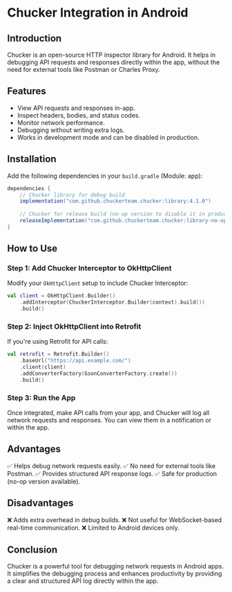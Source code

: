 # Chucker Integration in Android

## Introduction
Chucker is an open-source HTTP inspector library for Android. It helps in debugging API requests and responses directly within the app, without the need for external tools like Postman or Charles Proxy.

## Features
- View API requests and responses in-app.
- Inspect headers, bodies, and status codes.
- Monitor network performance.
- Debugging without writing extra logs.
- Works in development mode and can be disabled in production.

## Installation
Add the following dependencies in your `build.gradle` (Module: app):

```gradle
dependencies {
    // Chucker library for debug build
    implementation("com.github.chuckerteam.chucker:library:4.1.0")
    
    // Chucker for release build (no-op version to disable it in production)
    releaseImplementation("com.github.chuckerteam.chucker:library-no-op:4.1.0")
}
```

## How to Use
### Step 1: Add Chucker Interceptor to OkHttpClient
Modify your `OkHttpClient` setup to include Chucker Interceptor:

```kotlin
val client = OkHttpClient.Builder()
    .addInterceptor(ChuckerInterceptor.Builder(context).build())
    .build()
```

### Step 2: Inject OkHttpClient into Retrofit
If you're using Retrofit for API calls:

```kotlin
val retrofit = Retrofit.Builder()
    .baseUrl("https://api.example.com/")
    .client(client)
    .addConverterFactory(GsonConverterFactory.create())
    .build()
```

### Step 3: Run the App
Once integrated, make API calls from your app, and Chucker will log all network requests and responses. You can view them in a notification or within the app.

## Advantages
✅ Helps debug network requests easily.
✅ No need for external tools like Postman.
✅ Provides structured API response logs.
✅ Safe for production (no-op version available).

## Disadvantages
❌ Adds extra overhead in debug builds.
❌ Not useful for WebSocket-based real-time communication.
❌ Limited to Android devices only.

## Conclusion
Chucker is a powerful tool for debugging network requests in Android apps. It simplifies the debugging process and enhances productivity by providing a clear and structured API log directly within the app.

